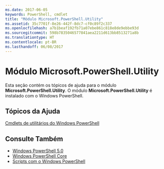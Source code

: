 ```yaml
---
ms.date: 2017-06-05
keywords: PowerShell, cmdlet
title: "Módulo Microsoft.PowerShell.Utility"
ms.assetid: 35c7701f-8e26-442f-8dc7-cf0c89f2c337
ms.openlocfilehash: a7b1beaf192fb71a07ebe861c818e8de9ebbe93d
ms.sourcegitcommit: 598b7835046577841aea2211d613bb8513271a8b
ms.translationtype: HT
ms.contentlocale: pt-BR
ms.lasthandoff: 06/08/2017
---
```

# <a name="microsoftpowershellutility-module"></a>Módulo Microsoft.PowerShell.Utility
Esta seção contém os tópicos de ajuda para o módulo **Microsoft.PowerShell.Utility**. O módulo **Microsoft.PowerShell.Utility** é instalado com o Windows PowerShell.

## <a name="help-topics"></a>Tópicos da Ajuda
[Cmdlets de utilitários do Windows PowerShell](http://go.microsoft.com/fwlink/?LinkID=245861)

## <a name="see-also"></a>Consulte Também
- [Windows PowerShell 5.0](Windows-PowerShell-5.0.md)
- [Windows PowerShell Core](https://technet.microsoft.com/en-us/library/4b75f1e4-f327-48f3-92ab-bf5435094d41)
- [Scripts com o Windows PowerShell](../../getting-started/fundamental/Scripting-with-Windows-PowerShell.md)

